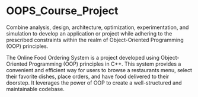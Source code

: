 # OOPS_Course_Project
Combine analysis, design, architecture, optimization, experimentation, and simulation to develop an application or project while 
adhering to the prescribed constraints within the realm of Object-Oriented Programming (OOP) principles.

The Online Food Ordering System is a project developed using Object-Oriented Programming (OOP) principles in C++. This system provides a convenient and efficient 
way for users to browse a restaurants menu, select their favorite dishes, place orders, and have food delivered to their doorstep. It leverages the power of OOP 
to create a well-structured and maintainable codebase.


